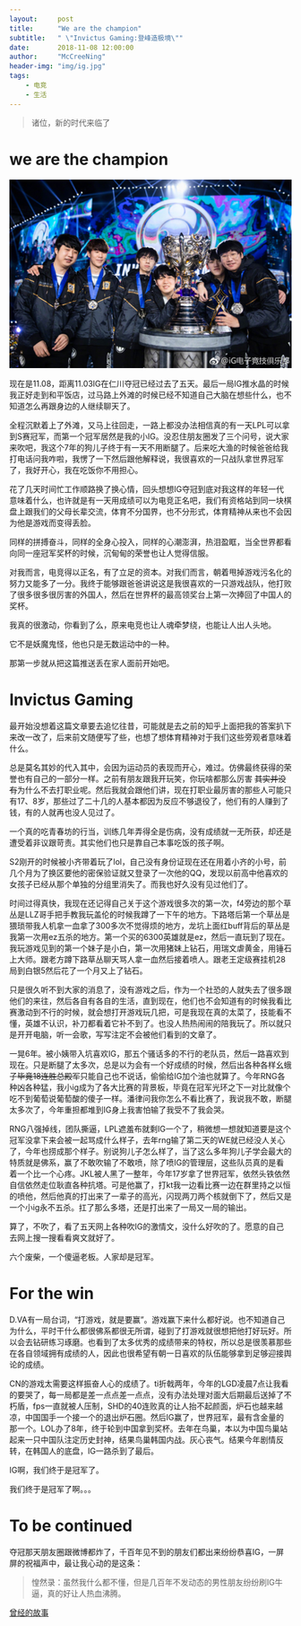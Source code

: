 ```yaml
---
layout:     post
title:      "We are the champion"
subtitle:   " \"Invictus Gaming:登峰造极境\""
date:       2018-11-08 12:00:00
author:     "McCreeNing"
header-img: "img/ig.jpg"
tags:
    - 电竞
    - 生活
---
```


> 诸位，新的时代来临了

# we are the champion

![avatar](../img/ig.jpg)

现在是11.08，距离11.03IG在仁川夺冠已经过去了五天。最后一局IG推水晶的时候我正好走到和平饭店，过马路上外滩的时候已经不知道自己大脑在想些什么，也不知道怎么再跟身边的人继续聊天了。

全程沉默着上了外滩，又马上往回走，一路上都没办法相信真的有一天LPL可以拿到S赛冠军，而第一个冠军居然是我的小IG。没忍住朋友圈发了三个问号，说大家来吹吧，我这个7年的狗儿子终于有一天不用断腿了。后来吃大渔的时候爸爸给我打电话问我咋啦，我愣了一下然后跟他解释说，我很喜欢的一只战队拿世界冠军了，我好开心，我在吃饭你不用担心。

花了几天时间忙工作顺路换了换心情，回头想想IG夺冠到底对我这样的年轻一代意味着什么，也许就是有一天用成绩可以为电竞正名吧，我们有资格站到同一块棋盘上跟我们的父母长辈交流，体育不分国界，也不分形式，体育精神从来也不会因为他是游戏而变得丢脸。

同样的拼搏奋斗，同样的全身心投入，同样的心潮澎湃，热泪盈眶，当全世界都看向同一座冠军奖杯的时候，沉甸甸的荣誉也让人觉得信服。

对我而言，电竞得以正名，有了立足的资本。对我们而言，朝着甩掉游戏污名化的努力又能多了一分。我终于能够跟爸爸讲说这是我很喜欢的一只游戏战队，他打败了很多很多很厉害的外国人，然后在世界杯的最高领奖台上第一次捧回了中国人的奖杯。

我真的很激动，你看到了么，原来电竞也让人魂牵梦绕，也能让人出人头地。

它不是妖魔鬼怪，他也只是无数运动中的一种。

那第一步就从把这篇推送丢在家人面前开始吧。

# Invictus Gaming

最开始没想着这篇文章要去追忆往昔，可能就是去之前的知乎上面把我的答案扒下来改一改了，后来前文随便写了些，也想了想体育精神对于我们这些旁观者意味着什么。

总是莫名其妙的代入其中，会因为运动员的表现而开心，难过。仿佛最终获得的荣誉也有自己的一部分一样。之前有朋友跟我开玩笑，你玩啥都那么厉害 ~~其实并没有~~为什么不去打职业呢。然后我就会跟他们讲，现在打职业最厉害的那些人可能只有17、8岁，那些过了二十几的人基本都因为反应不够退役了，他们有的人赚到了钱，有的人就再也没人见过了。

一个真的吃青春坊的行当，训练几年弄得全是伤病，没有成绩就一无所获，却还是遭受着非议跟苛责。其实他们也只是靠自己本事吃饭的孩子啊。

S2刚开的时候被小齐带着玩了lol，自己没有身份证现在还在用着小齐的小号，前几个月为了换区要他的密保验证就又登录了一次他的QQ，发现以前高中他喜欢的女孩子已经从那个单独的分组里消失了。而我也好久没有见过他们了。

时间过得真快，我现在还记得自己关于这个游戏很多次的第一次，f4旁边的那个草丛是LLZ哥手把手教我玩盖伦的时候我蹲了一下午的地方。下路塔后第一个草丛是猥琐带我人机拿一血拿了300多次不觉得烦的地方，龙坑上面红buff背后的草丛是我第一次用ez五杀的地方。第一个买的6300英雄就是ez，然后一直玩到了现在。我玩游戏见到的第一个妹子是小白，第一次用猪妹上钻石，用瑞文虐黄金，用锤石上大师。跟老方蹲下路草丛聊天骂人拿一血然后接着喷人。跟老王定级赛挂机28局到白银5然后花了一个月又上了钻石。

只是很久听不到大家的消息了，没有游戏之后，作为一个社恐的人就失去了很多跟他们的来往，然后各自有各自的生活，直到现在，他们也不会知道有的时候我看比赛激动到不行的时候，就会想打开游戏玩几把，可是我现在真的太菜了，技能看不懂，英雄不认识，补刀都看着它补不到了。也没人热热闹闹的陪我玩了。所以就只是开开电脑，听一会歌，写写注定不会被他们看到的文章了。

一晃6年。被小姨带入坑喜欢IG，那五个骚话多的不行的老队员，然后一路喜欢到现在。只是断腿了太多次，总是以为会有一个好成绩的时候，然后出各种各样幺蛾子~~毕竟18连胜总殿军~~只能自己也不说话，偷偷给IG加个油也就算了。今年RNG各种凶各种猛，我小ig成为了各大比赛的背景板，毕竟在冠军光环之下一对比就像个吃不到葡萄说葡萄酸的傻子一样。潘律问我你怎么不看比赛了，我说我不敢，断腿太多次了，今年重担都堆到IG身上我害怕输了我受不了我会哭。

RNG八强掉线，团队撕逼，LPL遮羞布就剩IG一个了，稍微想一想就知道要是这个冠军没拿下来会被一起骂成什么样子，去年rng输了第二天的WE就已经没人关心了，今年也捞成那个样子。别说狗儿子怎么样了，当了这么多年狗儿子学会最大的特质就是佛系，赢了不敢吹输了不敢喷，除了喷IG的管理层，这些队员真的是看着一个比一个心疼。JKL被人黑了一整年，今年17岁拿了世界冠军，依然头铁依然自信依然走位耿直各种抗塔。可是他赢了，打kt我一边看比赛一边在群里持之以恒的喷他，然后他真的打出来了一辈子的高光，闪现两刀两个核就倒下了，然后又是一个小ig永不五杀。扛了那么多塔，还是打出来了一局又一局的输出。

算了，不吹了，看了五天网上各种吹IG的激情文，没什么好吹的了。愿意的自己去网上搜一搜看看爽文就好了。

六个废柴，一个傻逼老板。人家却是冠军。

# For the win

D.VA有一局台词，“打游戏，就是要赢”。游戏赢下来什么都好说。也不知道自己为什么，平时干什么都很佛系都很无所谓，碰到了打游戏就很想把他打好玩好。所以会去钻研练习琢磨。也看到了太多优秀的成绩带来的特权，所以总是很羡慕那些在各自领域拥有成绩的人，因此也很希望有朝一日喜欢的队伍能够拿到足够迎接舆论的成绩。

CN的游戏太需要这样振奋人心的成绩了。ti折戟两年，今年的LGD凌晨7点让我看的要哭了，每一局都是差一点点差一点点，没有办法处理对面大后期最后送掉了不朽盾，fps一直就被人压制，SHD的40连败真的让人抬不起颜面，炉石也越来越凉，中国国手一个接一个的退出炉石圈。然后IG赢了，世界冠军，最有含金量的那一个。LOL办了8年，终于轮到中国拿到奖杯。去年在鸟巢，本以为中国鸟巢站起来一只中国队注定历史封神，结果鸟巢韩国内战。灰心丧气。结果今年剧情反转，在韩国人的底盘，IG一路杀到了最后。

IG啊，我们终于是冠军了。

我们终于是冠军了啊。。。


# To be continued

夺冠那天朋友圈跟微博都炸了，千百年见不到的朋友们都出来纷纷恭喜IG，一屏屏的祝福声中，最让我心动的是这条：

> 惶然录：虽然我什么都不懂，但是几百年不发动态的男性朋友纷纷刷IG牛逼，真的好让人热血沸腾。

[曾经的故事](https://www.zhihu.com/question/275067756/answer/382256525)

